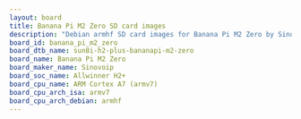 ```yaml
---
layout: board
title: Banana Pi M2 Zero SD card images
description: "Debian armhf SD card images for Banana Pi M2 Zero by Sinovoip, SoC: Allwinner H2+, CPU ISA: armv7"
board_id: banana_pi_m2_zero
board_dtb_name: sun8i-h2-plus-bananapi-m2-zero
board_name: Banana Pi M2 Zero
board_maker_name: Sinovoip
board_soc_name: Allwinner H2+
board_cpu_name: ARM Cortex A7 (armv7)
board_cpu_arch_isa: armv7
board_cpu_arch_debian: armhf
---
```

